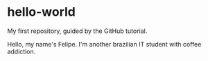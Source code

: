 # hello-world
My first repository, guided by the GitHub tutorial.

Hello, my name's Felipe. I'm another brazilian IT student with coffee addiction.
